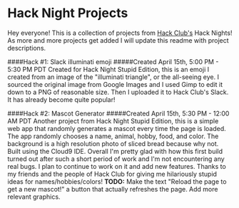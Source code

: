 # Hack Night Projects

Hey everyone! This is a collection of projects from [Hack Club's](https://hackclub.com/) Hack Nights! As more and more projects get added I will update this readme with project descriptions.

####Hack #1: Slack illuminati emoji
#####Created April 15th, 5:00 PM - 5:30 PM PDT
Created for Hack Night Stupid Edition, this is an emoji I created from an image of the "illuminati triangle", or the all-seeing eye. I sourced the original image from Google Images and I used Gimp to edit it down to a PNG of reasonable size. Then I uploaded it to Hack Club's Slack. It has already become quite popular!

####Hack #2: Mascot Generator
#####Created April 15th, 5:30 PM - 12:00 AM PDT
Another project from Hack Night Stupid Edition, this is a simple web app that randomly generates a mascot every time the page is loaded. The app randomly chooses a name, animal, hobby, food, and color. The background is a high resolution photo of sliced bread because why not. Built using the Cloud9 IDE. Overall I'm pretty glad with how this first build turned out after such a short period of work and I'm not encountering any real bugs. I plan to continue to work on it and add new features. Thanks to my friends and the people of Hack Club for giving me hilariously stupid ideas for names/hobbies/colors! **TODO:** Make the text "Reload the page to get a new mascot!" a button that actually refreshes the page. Add more relevant graphics.
